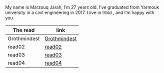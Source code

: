 My name is Marzouq Jarah, I’m 27 years old. I’ve graduated from Yarmouk university in a civil engineering in 2017. I live in Irbid , and I’m happy with you.


The read | link
------------ | -------------
Grothmindest| [Grothmindest](Growthmindset)
read02 |[read02](read2)
read03|[read03](read3)
read04|[read04](read4)
